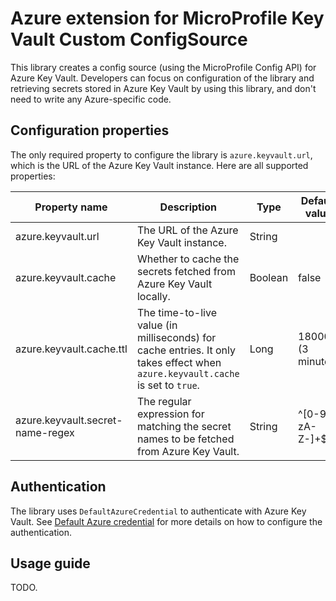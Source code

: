 # Azure extension for MicroProfile Key Vault Custom ConfigSource

This library creates a config source (using the MicroProfile Config API) for Azure Key Vault. Developers can focus on configuration of the library and retrieving secrets stored in Azure Key Vault by using this library, and don't need to write any Azure-specific code.

## Configuration properties

The only required property to configure the library is `azure.keyvault.url`, which is the URL of the Azure Key Vault instance. Here are all supported properties:

Property name | Description | Type | Default value | Required
--- | --- | --- | --- | ---
azure.keyvault.url | The URL of the Azure Key Vault instance. | String |  | true
azure.keyvault.cache | Whether to cache the secrets fetched from Azure Key Vault locally. | Boolean | false | false
azure.keyvault.cache.ttl | The time-to-live value (in milliseconds) for cache entries. It only takes effect when `azure.keyvault.cache` is set to `true`. | Long | 180000 (3 minutes) | false
azure.keyvault.secret-name-regex | The regular expression for matching the secret names to be fetched from Azure Key Vault. | String | ^[0-9a-zA-Z-]+$ | false

## Authentication

The library uses `DefaultAzureCredential` to authenticate with Azure Key Vault. See [Default Azure credential](https://learn.microsoft.com/en-us/azure/developer/java/sdk/identity-azure-hosted-auth#default-azure-credential) for more details on how to configure the authentication.

## Usage guide

TODO.
